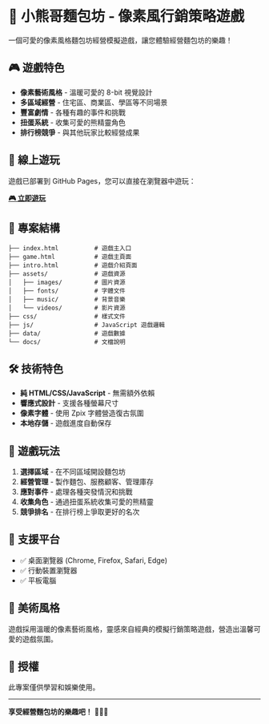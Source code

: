 # 🐻 小熊哥麵包坊 - 像素風行銷策略遊戲

一個可愛的像素風格麵包坊經營模擬遊戲，讓您體驗經營麵包坊的樂趣！

## 🎮 遊戲特色

- **像素藝術風格** - 溫暖可愛的 8-bit 視覺設計
- **多區域經營** - 住宅區、商業區、學區等不同場景
- **豐富劇情** - 各種有趣的事件和挑戰
- **扭蛋系統** - 收集可愛的熊精靈角色
- **排行榜競爭** - 與其他玩家比較經營成果

## 🚀 線上遊玩

遊戲已部署到 GitHub Pages，您可以直接在瀏覽器中遊玩：

**[🎮 立即遊玩](https://wall4oppy.github.io/bear-bakery-game/)**

## 📁 專案結構

```
├── index.html          # 遊戲主入口
├── game.html           # 遊戲主頁面
├── intro.html          # 遊戲介紹頁面
├── assets/             # 遊戲資源
│   ├── images/         # 圖片資源
│   ├── fonts/          # 字體文件
│   ├── music/          # 背景音樂
│   └── videos/         # 影片資源
├── css/                # 樣式文件
├── js/                 # JavaScript 遊戲邏輯
├── data/               # 遊戲數據
└── docs/               # 文檔說明
```

## 🛠️ 技術特色

- **純 HTML/CSS/JavaScript** - 無需額外依賴
- **響應式設計** - 支援各種螢幕尺寸
- **像素字體** - 使用 Zpix 字體營造復古氛圍
- **本地存儲** - 遊戲進度自動保存

## 🎯 遊戲玩法

1. **選擇區域** - 在不同區域開設麵包坊
2. **經營管理** - 製作麵包、服務顧客、管理庫存
3. **應對事件** - 處理各種突發情況和挑戰
4. **收集角色** - 通過扭蛋系統收集可愛的熊精靈
5. **競爭排名** - 在排行榜上爭取更好的名次

## 📱 支援平台

- ✅ 桌面瀏覽器 (Chrome, Firefox, Safari, Edge)
- ✅ 行動裝置瀏覽器
- ✅ 平板電腦

## 🎨 美術風格

遊戲採用溫暖的像素藝術風格，靈感來自經典的模擬行銷策略遊戲，營造出溫馨可愛的遊戲氛圍。

## 📄 授權

此專案僅供學習和娛樂使用。

---

**享受經營麵包坊的樂趣吧！** 🥖🍞🧁
